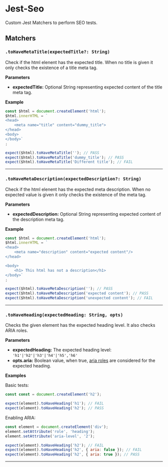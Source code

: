 # Jest-Seo

Custom Jest Matchers to perform SEO tests.


## Matchers

### `.toHaveMetaTitle(expectedTitle?: String)`

Check if the html elenent has the expected title. When no title is given it only checks the existence of a title meta tag.

**Parameters** 

- **expectedTitle:** Optional String representing expected content of the title meta tag.


**Example**

```js
const $html = document.createElement('html');
$html.innerHTML = `
<head>
    <meta name="title" content="dummy_title">
</head>
<body>
</body>`
;

expect($html).toHaveMetaTitle(''); // PASS
expect($html).toHaveMetaTitle('dummy_title'); // PASS
expect($html).toHaveMetaTitle('Different title'); // FAIL
```

---

### `.toHaveMetaDescription(expectedDescription?: String)`

Check if the html elenent has the expected meta description. When no expected value is given it only checks the existence of the meta tag.

**Parameters** 

- **expectedDescription:** Optional String representing expected content of the description meta tag.


**Example**

```js
const $html = document.createElement('html');
$html.innerHTML = `
<head>
    <meta name="description" content="expected content"/>
</head>

<body>
    <h1> This html has not a description</h1>
</body>`
;

expect($html).toHaveMetaDescription(''); // PASS
expect($html).toHaveMetaDescription('expected content'); // PASS
expect($html).toHaveMetaDescription('unexpected content'); // FAIL
```


---

### `.toHaveHeading(expectedHeading: String, opts)`

Checks the given element has the expected heading level. It also checks ARIA roles.

**Parameters** 

- **expectedHeading:** The expected heading level: `'h1'|'h2'|'h3'|'h4'|'h5','h6'`
- **opts.aria:** Boolean value, when true, [aria roles](https://developer.mozilla.org/en-US/docs/Web/Accessibility/ARIA/Roles/heading_role) are considered for the expected heading.


**Examples**

Basic tests:

```js
const const = document.createElement('h2');

expect(element).toHaveHeading('h1'); // FAIL
expect(element).toHaveHeading('h2'); // PASS
```

Enabling ARIA:

```js
const element = document.createElement('div');
element.setAttribute('role', 'heading');
element.setAttribute('aria-level', '2');

expect(element).toHaveHeading('h2'); // FAIL
expect(element).toHaveHeading('h2', { aria: false }); // FAIL
expect(element).toHaveHeading('h2', { aria: true }); // PASS
```

---